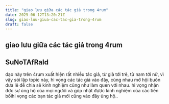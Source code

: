 ```yaml
---
title: "giao lưu giữa các tác giả trong 4rum"
date: 2025-06-12T13:20:21Z
slug: giao-luu-giua-cac-tac-gia-trong-4rum
draft: false
---
```


## giao lưu giữa các tác giả trong 4rum

## SuNoTAfRaId

dạo này trên 4rum xuất hiện rất nhiều tác giả, từ già tới trẻ, từ nam tới nữ, vì vậy sói lập topic này, hi vọng các tác giả vào đây, cùng nhau mở hội buôn dưa lê để chia sẽ kinh nghiệm cũng như làm quen với nhau. hi vọng nhận đơc sự ủng hộ của mọi người và góp nhặt đựợc kinh nghiệm của các tiền bốihi vọng các bạn tác giả mới cũng vào đây ủng hộ..